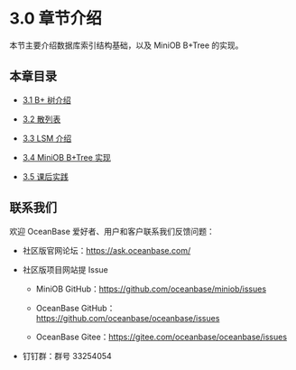 # 3.0 章节介绍

本节主要介绍数据库索引结构基础，以及 MiniOB B+Tree 的实现。

## 本章目录

- [3.1 B+ 树介绍](2.btree-introduction.md)

- [3.2 散列表](3.hash-table.md)

- [3.3 LSM 介绍](4.lsm-introduction.md)

- [3.4 MiniOB B+Tree 实现](5.miniob-btree-introduction.md)

- [3.5 课后实践](6.homework.md)

## 联系我们

欢迎 OceanBase 爱好者、用户和客户联系我们反馈问题：

- 社区版官网论坛：<https://ask.oceanbase.com/>

- 社区版项目网站提 Issue

  - MiniOB GitHub：<https://github.com/oceanbase/miniob/issues>

  - OceanBase GitHub：<https://github.com/oceanbase/oceanbase/issues>

  - OceanBase Gitee：<https://gitee.com/oceanbase/oceanbase/issues>

- 钉钉群：群号 33254054
